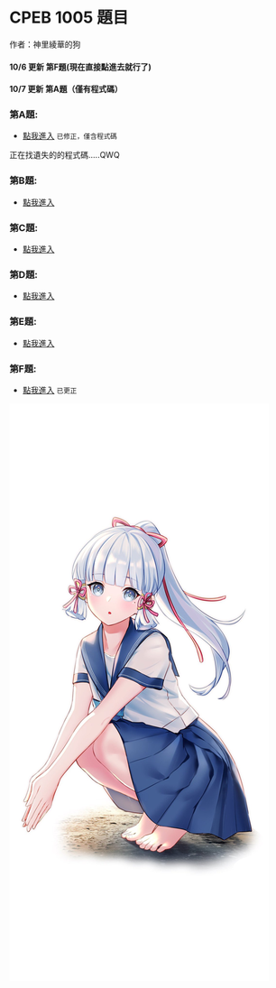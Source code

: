 # CPEB 1005 題目

作者：神里綾華的狗          

#### 10/6  更新 第F題(現在直接點進去就行了)
#### 10/7   更新 第A題（僅有程式碼）

### 第A題:

* [點我進入](https://github.com/archie0732/CPEB1005/blob/main/A/README.md)  `已修正，僅含程式碼`

正在找遺失的的程式碼.....QWQ

### 第B題:

* [點我進入](https://github.com/archue001/CPEB1005/blob/B--Short-Sort/README.md)

### 第C題:

* [點我進入](https://github.com/archue001/CPEB1005/blob/C---Aleksa-and-Stack/README.md)

### 第D題:

* [點我進入](https://github.com/archue001/CPEB1005/blob/D---Good-Kid/README.md)

### 第E題:

* [點我進入](https://github.com/archue001/CPEB1005/blob/E---Increasing-Sequence/README.md)

### 第F題:

* [點我進入](https://github.com/archie0732/CPEB1005/blob/F---Rigged!/README.md)  `已更正`




![](https://github.com/archie0732/CPEB1005/blob/%E5%9C%96%E7%89%87/22092023064533C-0-lp.jpg)
